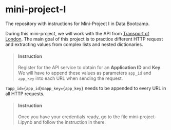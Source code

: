 # mini-project-I
The repository with instructions for Mini-Project I in Data Bootcamp. 

During this mini-project, we will work with the API from [Transport of London](https://api.tfl.gov.uk/). The main goal of this project is to practice different HTTP request and extracting values from complex lists and nested dictionaries.

> #### Instruction
> Register for the API service to obtain for an **Application ID** and **Key**. We will have to append these values as parameters `app_id` and `app_key` into each URL when sending the request.

`?app_id={app_id}&app_key={app_key}` needs to be appended to every URL in all HTTP requests.

> #### Instruction
> Once you have your credentials ready, go to the file mini-project-I.ipynb and follow the instruction in there.


